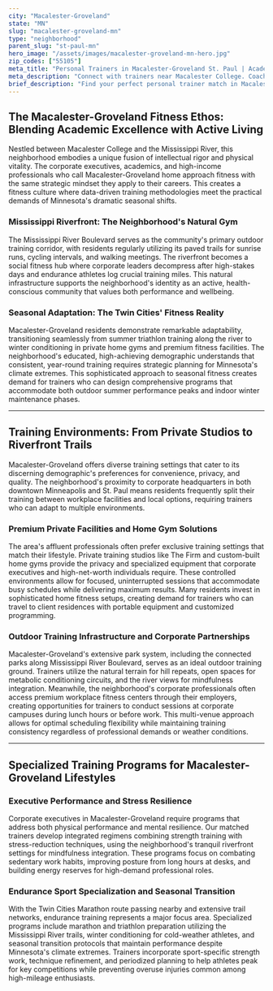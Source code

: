 ```yaml
---
city: "Macalester-Groveland"
state: "MN"
slug: "macalester-groveland-mn"
type: "neighborhood"
parent_slug: "st-paul-mn"
hero_image: "/assets/images/macalester-groveland-mn-hero.jpg"
zip_codes: ["55105"]
meta_title: "Personal Trainers in Macalester-Groveland St. Paul | Academic & Commuter Fitness"
meta_description: "Connect with trainers near Macalester College. Coaching focused on academic stress management, historic home gyms, and accessible urban density."
brief_description: "Find your perfect personal trainer match in Macalester-Groveland. Our elite service connects busy corporate executives, dedicated endurance athletes, and high-income professionals with certified trainers who understand the Twin Cities' unique fitness landscape. Whether you need high-performance training for marathon preparation, executive stress management workouts, or seasonal adaptation programs for Minnesota's climate, we match you with specialists who train at premier local facilities and outdoor spaces like the Mississippi River trails. Achieve your fitness goals with personalized coaching designed for your lifestyle and location. Start your transformation today with our expert matching service."
---
```

## The Macalester-Groveland Fitness Ethos: Blending Academic Excellence with Active Living

Nestled between Macalester College and the Mississippi River, this neighborhood embodies a unique fusion of intellectual rigor and physical vitality. The corporate executives, academics, and high-income professionals who call Macalester-Groveland home approach fitness with the same strategic mindset they apply to their careers. This creates a fitness culture where data-driven training methodologies meet the practical demands of Minnesota's dramatic seasonal shifts.

### Mississippi Riverfront: The Neighborhood's Natural Gym

The Mississippi River Boulevard serves as the community's primary outdoor training corridor, with residents regularly utilizing its paved trails for sunrise runs, cycling intervals, and walking meetings. The riverfront becomes a social fitness hub where corporate leaders decompress after high-stakes days and endurance athletes log crucial training miles. This natural infrastructure supports the neighborhood's identity as an active, health-conscious community that values both performance and wellbeing.

### Seasonal Adaptation: The Twin Cities' Fitness Reality

Macalester-Groveland residents demonstrate remarkable adaptability, transitioning seamlessly from summer triathlon training along the river to winter conditioning in private home gyms and premium fitness facilities. The neighborhood's educated, high-achieving demographic understands that consistent, year-round training requires strategic planning for Minnesota's climate extremes. This sophisticated approach to seasonal fitness creates demand for trainers who can design comprehensive programs that accommodate both outdoor summer performance peaks and indoor winter maintenance phases.

---

## Training Environments: From Private Studios to Riverfront Trails

Macalester-Groveland offers diverse training settings that cater to its discerning demographic's preferences for convenience, privacy, and quality. The neighborhood's proximity to corporate headquarters in both downtown Minneapolis and St. Paul means residents frequently split their training between workplace facilities and local options, requiring trainers who can adapt to multiple environments.

### Premium Private Facilities and Home Gym Solutions

The area's affluent professionals often prefer exclusive training settings that match their lifestyle. Private training studios like The Firm and custom-built home gyms provide the privacy and specialized equipment that corporate executives and high-net-worth individuals require. These controlled environments allow for focused, uninterrupted sessions that accommodate busy schedules while delivering maximum results. Many residents invest in sophisticated home fitness setups, creating demand for trainers who can travel to client residences with portable equipment and customized programming.

### Outdoor Training Infrastructure and Corporate Partnerships

Macalester-Groveland's extensive park system, including the connected parks along Mississippi River Boulevard, serves as an ideal outdoor training ground. Trainers utilize the natural terrain for hill repeats, open spaces for metabolic conditioning circuits, and the river views for mindfulness integration. Meanwhile, the neighborhood's corporate professionals often access premium workplace fitness centers through their employers, creating opportunities for trainers to conduct sessions at corporate campuses during lunch hours or before work. This multi-venue approach allows for optimal scheduling flexibility while maintaining training consistency regardless of professional demands or weather conditions.

---

## Specialized Training Programs for Macalester-Groveland Lifestyles

### Executive Performance and Stress Resilience

Corporate executives in Macalester-Groveland require programs that address both physical performance and mental resilience. Our matched trainers develop integrated regimens combining strength training with stress-reduction techniques, using the neighborhood's tranquil riverfront settings for mindfulness integration. These programs focus on combating sedentary work habits, improving posture from long hours at desks, and building energy reserves for high-demand professional roles.

### Endurance Sport Specialization and Seasonal Transition

With the Twin Cities Marathon route passing nearby and extensive trail networks, endurance training represents a major focus area. Specialized programs include marathon and triathlon preparation utilizing the Mississippi River trails, winter conditioning for cold-weather athletes, and seasonal transition protocols that maintain performance despite Minnesota's climate extremes. Trainers incorporate sport-specific strength work, technique refinement, and periodized planning to help athletes peak for key competitions while preventing overuse injuries common among high-mileage enthusiasts.